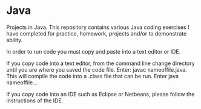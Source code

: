 Java
====

Projects in Java. This repository contains various Java coding exercises I have completed for practice, homework, 
projects and/or to demonstrate ability.

In order to run code you must copy and paste into a text editor or IDE. 

If you copy code into a text editor, from the command line change directory until you are where you saved the code file.
Enter:  javac nameoffile.java.  This will compile the code into a .class file that can be run.  Enter java nameoffile…

If you copy code into an IDE such as Eclipse or Netbeans, please follow the instructions of the IDE.
